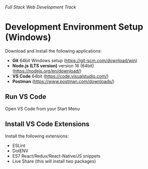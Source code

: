 _Full Stack Web Development Track_

# Development Environment Setup (Windows)

Download and Install the following applications:

- **Git** 64bit Windows setup (https://git-scm.com/download/win)
- **Node.js (LTS version)** version 16 (64bit) (https://nodejs.org/en/download/)
- **VS Code** 64bit (https://code.visualstudio.com/)
- **Postman** (https://www.postman.com/downloads/)

## Run VS Code

Open VS Code from your Start Menu

## Install VS Code Extensions

Install the following extensions:

- ESLint
- DotENV
- ES7 React/Redux/React-Native/JS snippets
- Live Share (this will install two packages)
